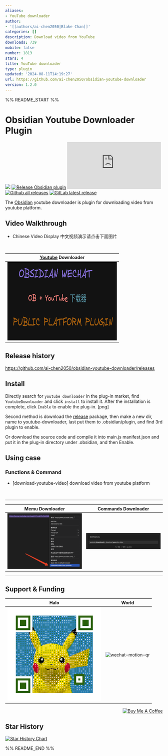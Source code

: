 ```yaml
---
aliases:
- YouTube downloader
author:
- '[[authors/ai-chen2050|Blake Chan]]'
categories: []
description: Download video from YouTube
downloads: 739
mobile: false
number: 1813
stars: 4
title: YouTube downloader
type: plugin
updated: '2024-08-11T14:19:27'
url: https://github.com/ai-chen2050/obsidian-youtube-downloader
version: 1.2.0
---
```


%% README_START %%

# Obsidian Youtube Downloader Plugin

[![](https://github.com/ai-chen2050/obsidian-youtube-downloader/actions/workflows/CI.yml/badge.svg)](https://github.com/ai-chen2050/obsidian-youtube-downloader/actions/workflows/CI.yml)
[![Release Obsidian plugin](https://github.com/ai-chen2050/obsidian-youtube-downloader/actions/workflows/release.yml/badge.svg)](https://github.com/ai-chen2050/obsidian-youtube-downloader/actions/workflows/release.yml)
[![GitHub license](https://badgen.net/github/license/Naereen/Strapdown.js)](https://github.com/ai-chen2050/obsidian-youtube-downloader/blob/master/LICENSE)
[![Github all releases](https://img.shields.io/github/downloads/ai-chen2050/obsidian-youtube-downloader/total.svg)](https://GitHub.com/ai-chen2050/obsidian-youtube-downloader/releases/)
[![GitLab latest release](https://badgen.net/github/release/ai-chen2050/obsidian-youtube-downloader/)](https://github.com/ai-chen2050/obsidian-youtube-downloader/releases)

The [Obsidian](https://obsidian.md/) youtube downloader is plugin for downloading video from youtube platform.


## Video Walkthrough

- Chinese Video Display 中文视频演示请点击下面图片
<br>

|    [Youtube](youtube.com) Downloader    |
|:-----------:|
| <a href="https://www.bilibili.com/video/BV1Ci4y1i7zB/?vd_source=cbd98265ee43631d3c19518d1b9db358"> <img src="https://raw.githubusercontent.com/ai-chen2050/obsidian-youtube-downloader/HEAD/public/obdisian-youtube.png" alt="Obsidian" width="350" height="250"> </a>  |


## Release history
https://github.com/ai-chen2050/obsidian-youtube-downloader/releases


## Install

Directly search for `youtube downloader` in the plug-in market, find `YoutubeDownloader` and click `install` to install it. After the installation is complete, click `Enable` to enable the plug-in. [png]

Second method is download the [release](https://github.com/ai-chen2050/obsidian-youtube-downloader/releases) package, then make a new dir, name to youtube-downloader, last put them to .obsidian/plugin, and find 3rd plugin to enable.

Or download the source code and compile it into main.js manifest.json and put it in the plug-in directory under .obsidian, and then Enable.

## Using case

### Functions & Command

- [download-youtube-video] download video from youtube platform

<br>

---

|    Memu Downloader    |    Commands Downloader   |
|:-----------:|:-----------:|
| ![Memu](https://raw.githubusercontent.com/ai-chen2050/obsidian-youtube-downloader/HEAD/public/memuYouDown.png) | ![Commands](https://raw.githubusercontent.com/ai-chen2050/obsidian-youtube-downloader/HEAD/public/cammamYouD.png)  |

---


## Support & Funding


| Halo | World |
|:-----------:|:-----------:|
|<img src="https://raw.githubusercontent.com/ai-chen2050/obsidian-youtube-downloader/HEAD/public/commutity.jpg" alt="wechat-motion-qr" width="300" height="300">|<img src="./public/wechat-motion-qr.png" alt="wechat-motion-qr" width="300" height="300">|


<div align="right">
<a href="https://www.buymeacoffee.com/blakechan" target="_blank"><img src="https://cdn.buymeacoffee.com/buttons/v2/default-violet.png" alt="Buy Me A Coffee" style="height: 45px !important;width: 140px !important;" ></a>
</div>



## Star History

[![Star History Chart](https://api.star-history.com/svg?repos=ai-chen2050/obsidian-youtube-downloader&type=Date)](https://star-history.com/#ai-chen2050/obsidian-youtube-downloader&Date)



%% README_END %%
